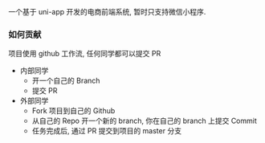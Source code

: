 一个基于 uni-app 开发的电商前端系统, 暂时只支持微信小程序.

### 如何贡献

项目使用 github 工作流, 任何同学都可以提交 PR

- 内部同学
  - 开一个自己的 Branch
  - 提交 PR
- 外部同学
  - Fork 项目到自己的 Github
  - 从自己的 Repo 开一个新的 branch, 你在自己的 branch 上提交 Commit
  - 任务完成后, 通过 PR 提交到项目的 master 分支
